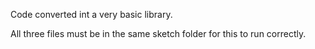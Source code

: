 Code converted int a very basic library.

All three files must be in the same sketch folder for this to run correctly.

